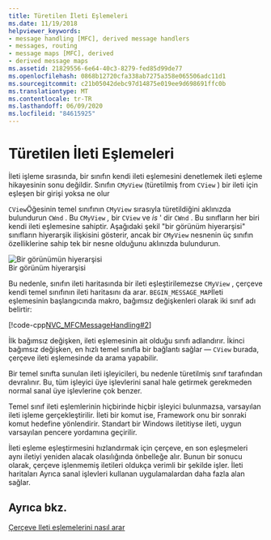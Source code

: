 ```yaml
---
title: Türetilen İleti Eşlemeleri
ms.date: 11/19/2018
helpviewer_keywords:
- message handling [MFC], derived message handlers
- messages, routing
- message maps [MFC], derived
- derived message maps
ms.assetid: 21829556-6e64-40c3-8279-fed85d99de77
ms.openlocfilehash: 0868b12720cfa338ab7275a358e065506adc11d1
ms.sourcegitcommit: c21b05042debc97d14875e019ee9d698691ffc0b
ms.translationtype: MT
ms.contentlocale: tr-TR
ms.lasthandoff: 06/09/2020
ms.locfileid: "84615925"
---
```

# <a name="derived-message-maps"></a>Türetilen İleti Eşlemeleri

İleti işleme sırasında, bir sınıfın kendi ileti eşlemesini denetlemek ileti eşleme hikayesinin sonu değildir. Sınıfın `CMyView` (türetilmiş from `CView` ) bir ileti için eşleşen bir girişi yoksa ne olur

`CView`Öğesinin temel sınıfının `CMyView` sırasıyla türetildiğini aklınızda bulundurun `CWnd` . Bu `CMyView` *,* bir `CView` ve *is* ' dir `CWnd` . Bu sınıfların her biri kendi ileti eşlemesine sahiptir. Aşağıdaki şekil "bir görünüm hiyerarşisi" sınıfların hiyerarşik ilişkisini gösterir, ancak bir `CMyView` nesnenin üç sınıfın özelliklerine sahip tek bir nesne olduğunu aklınızda bulundurun.

![Bir görünümün hiyerarşisi](../mfc/media/vc38621.gif "Bir görünümün hiyerarşisi") <br/>
Bir görünüm hiyerarşisi

Bu nedenle, sınıfın ileti haritasında bir ileti eşleştirilemezse `CMyView` , çerçeve kendi temel sınıfının ileti haritasını da arar. `BEGIN_MESSAGE_MAP`İleti eşlemesinin başlangıcında makro, bağımsız değişkenleri olarak iki sınıf adı belirtir:

[!code-cpp[NVC_MFCMessageHandling#2](codesnippet/cpp/derived-message-maps_1.cpp)]

İlk bağımsız değişken, ileti eşlemesinin ait olduğu sınıfı adlandırır. İkinci bağımsız değişken, en hızlı temel sınıfla bir bağlantı sağlar — `CView` burada, çerçeve ileti eşlemesinde da arama yapabilir.

Bir temel sınıfta sunulan ileti işleyicileri, bu nedenle türetilmiş sınıf tarafından devralınır. Bu, tüm işleyici üye işlevlerini sanal hale getirmek gerekmeden normal sanal üye işlevlerine çok benzer.

Temel sınıf ileti eşlemlerinin hiçbirinde hiçbir işleyici bulunmazsa, varsayılan ileti işleme gerçekleştirilir. İleti bir komut ise, Framework onu bir sonraki komut hedefine yönlendirir. Standart bir Windows iletitiyse ileti, uygun varsayılan pencere yordamına geçirilir.

İleti eşleme eşleştirmesini hızlandırmak için çerçeve, en son eşleşmeleri aynı iletiyi yeniden alacak olasılığında önbelleğe alır. Bunun bir sonucu olarak, çerçeve işlenmemiş iletileri oldukça verimli bir şekilde işler. İleti haritaları Ayrıca sanal işlevleri kullanan uygulamalardan daha fazla alan sağlar.

## <a name="see-also"></a>Ayrıca bkz.

[Çerçeve Ileti eşlemelerini nasıl arar](how-the-framework-searches-message-maps.md)
